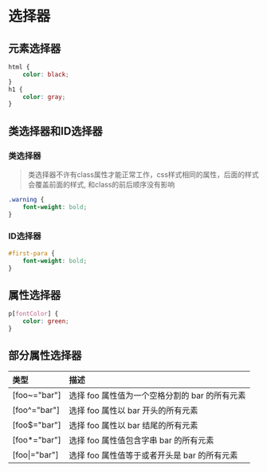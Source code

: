 # 选择器

## 元素选择器

```css
html {
    color: black;
}
h1 {
    color: gray;
}
```

## 类选择器和ID选择器

### 类选择器

> 类选择器不许有class属性才能正常工作，css样式相同的属性，后面的样式会覆盖前面的样式, 和class的前后顺序没有影响

```css
.warning {
    font-weight: bold;
}
```

### ID选择器

```css
#first-para {
    font-weight: bold;
}
```

## 属性选择器

``` css
p[fontColor] {
    color: green;
}
```

## 部分属性选择器
| 类型 | 描述 |
| :- | :- |
| [foo~="bar"] | 选择 foo 属性值为一个空格分割的 bar 的所有元素 |
| [foo^="bar"] | 选择 foo 属性以 bar 开头的所有元素 |
| [foo$="bar"] | 选择 foo 属性以 bar 结尾的所有元素 |
| [foo*="bar"] | 选择 foo 属性值包含字串 bar 的所有元素 |
| [foo&#124;="bar"] | 选择 foo 属性值等于或者开头是 bar 的所有元素 |
